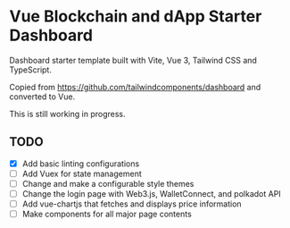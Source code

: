 # Vue Blockchain and dApp Starter Dashboard

Dashboard starter template built with Vite, Vue 3, Tailwind CSS and TypeScript.

Copied from <https://github.com/tailwindcomponents/dashboard> and converted to Vue.

This is still working in progress.

## TODO

- [x] Add basic linting configurations
- [ ] Add Vuex for state management
- [ ] Change and make a configurable style themes
- [ ] Change the login page with Web3.js, WalletConnect, and polkadot API
- [ ] Add vue-chartjs that fetches and displays price information
- [ ] Make components for all major page contents
